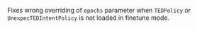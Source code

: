 Fixes wrong overriding of `epochs` parameter when `TEDPolicy` or `UnexpecTEDIntentPolicy` is not loaded in finetune mode.